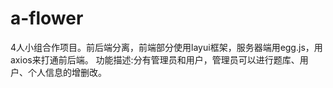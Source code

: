 # a-flower
4人小组合作项目。前后端分离，前端部分使用layui框架，服务器端用egg.js，用axios来打通前后端。 功能描述:分有管理员和用户，管理员可以进行题库、用户、个人信息的增删改。
